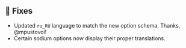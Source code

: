 ## 🐛 Fixes
- Updated `ru_RU` language to match the new option schema. Thanks, @mpustovoi!
- Certain sodium options now display their proper translations.